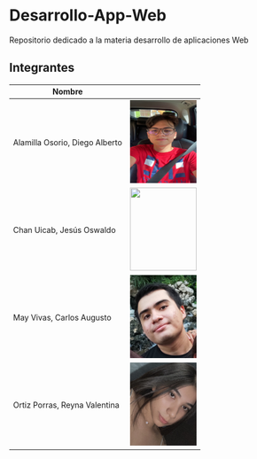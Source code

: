 # Desarrollo-App-Web
Repositorio dedicado a la materia desarrollo de aplicaciones Web


## Integrantes 

| Nombre | <!-- --> |
|--------|-|
|Alamilla Osorio, Diego Alberto|<img src="/img/Diego Alamilla.jpg" width="120" height="150">|
|Chan Uicab, Jesús Oswaldo|<img src="" width="120" height="150">|
|May Vivas, Carlos Augusto| <img src="/img/CarlosMay.jpg" width="120" height="150"> |
|Ortiz Porras, Reyna Valentina| <img src="/img/ValentinaOrtizPorras.jpeg" width="120" height="150">|
